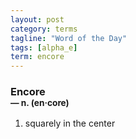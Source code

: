 ```yaml
---
layout: post
category: terms
tagline: "Word of the Day"
tags: [alpha_e]
term: encore
---
```


<h3>Encore<br/> <small>&mdash; n. (en<span>&middot;</span>core)</small></h3>
<p><ol>
<li>squarely in the center</li>
</ol></p>
